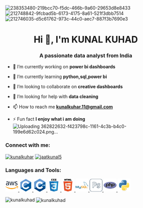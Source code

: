 ![238353480-219bcc70-f5dc-466b-9a60-29653d8e8433](https://github.com/user-attachments/assets/698604cd-6865-4bae-be13-26b0c6444db4)
![212748842-9fcbad5b-6173-4175-8a61-521f3dbb7514](https://github.com/user-attachments/assets/04d28bbb-0ea5-4bd6-84f3-6ad9368038ab)
![212746035-d5c61762-973c-44c0-aec7-887f3b7690e3](https://github.com/user-attachments/assets/e460bbc3-18b0-4dfb-86dd-ad34b1d9a29a)




<h1 align="center">Hi 👋, I'm KUNAL KUHAD</h1>
<h3 align="center">A passionate data analyst from India</h3>


- 🔭 I’m currently working on **power bi dashboards**

- 🌱 I’m currently learning **python,sql,power bi**

- 👯 I’m looking to collaborate on **creative dashboards**

- 🤝 I’m looking for help with **data cleaning**

- 📫 How to reach me **kunalkuhar.11@gmail.com**

- ⚡ Fun fact **I enjoy what i am doing**
![Uploading 362822632-f423798c-1161-4c3b-b4c0-199e6d62c024.png…]()

<h3 align="left">Connect with me:</h3>
<p align="left">
<a href="https://linkedin.com/in/kunalkuhar" target="blank"><img align="center" src="https://raw.githubusercontent.com/rahuldkjain/github-profile-readme-generator/master/src/images/icons/Social/linked-in-alt.svg" alt="kunalkuhar" height="30" width="40" /></a>
<a href="https://instagram.com/jaatkunal5" target="blank"><img align="center" src="https://raw.githubusercontent.com/rahuldkjain/github-profile-readme-generator/master/src/images/icons/Social/instagram.svg" alt="jaatkunal5" height="30" width="40" /></a>
</p>

<h3 align="left">Languages and Tools:</h3>
<p align="left"> <a href="https://aws.amazon.com" target="_blank" rel="noreferrer"> <img src="https://raw.githubusercontent.com/devicons/devicon/master/icons/amazonwebservices/amazonwebservices-original-wordmark.svg" alt="aws" width="40" height="40"/> </a> <a href="https://www.cprogramming.com/" target="_blank" rel="noreferrer"> <img src="https://raw.githubusercontent.com/devicons/devicon/master/icons/c/c-original.svg" alt="c" width="40" height="40"/> </a> <a href="https://www.w3schools.com/cpp/" target="_blank" rel="noreferrer"> <img src="https://raw.githubusercontent.com/devicons/devicon/master/icons/cplusplus/cplusplus-original.svg" alt="cplusplus" width="40" height="40"/> </a> <a href="https://www.w3schools.com/css/" target="_blank" rel="noreferrer"> <img src="https://raw.githubusercontent.com/devicons/devicon/master/icons/css3/css3-original-wordmark.svg" alt="css3" width="40" height="40"/> </a> <a href="https://www.w3.org/html/" target="_blank" rel="noreferrer"> <img src="https://raw.githubusercontent.com/devicons/devicon/master/icons/html5/html5-original-wordmark.svg" alt="html5" width="40" height="40"/> </a> <a href="https://www.mysql.com/" target="_blank" rel="noreferrer"> <img src="https://raw.githubusercontent.com/devicons/devicon/master/icons/mysql/mysql-original-wordmark.svg" alt="mysql" width="40" height="40"/> </a> <a href="https://www.photoshop.com/en" target="_blank" rel="noreferrer"> <img src="https://raw.githubusercontent.com/devicons/devicon/master/icons/photoshop/photoshop-line.svg" alt="photoshop" width="40" height="40"/> </a> <a href="https://www.php.net" target="_blank" rel="noreferrer"> <img src="https://raw.githubusercontent.com/devicons/devicon/master/icons/php/php-original.svg" alt="php" width="40" height="40"/> </a> <a href="https://www.python.org" target="_blank" rel="noreferrer"> <img src="https://raw.githubusercontent.com/devicons/devicon/master/icons/python/python-original.svg" alt="python" width="40" height="40"/> </a> </p>

<p><img align="left" src="https://github-readme-stats.vercel.app/api/top-langs?username=kunalkuhad&show_icons=true&locale=en&layout=compact" alt="kunalkuhad" /></p>

<p>&nbsp;<img align="center" src="https://github-readme-stats.vercel.app/api?username=kunalkuhad&show_icons=true&locale=en" alt="kunalkuhad" /></p>

